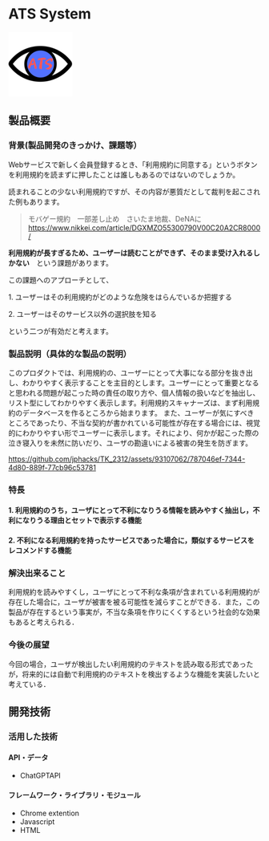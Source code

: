 # ATS System

[![IMAGE ALT TEXT HERE](icons/icon_128.png)](https://www.youtube.com/watch?v=yYRQEdfGjEg)

## 製品概要
### 背景(製品開発のきっかけ、課題等）

Webサービスで新しく会員登録するとき、「利用規約に同意する」というボタンを利用規約を読まずに押したことは誰しもあるのではないのでしょうか。

読まれることの少ない利用規約ですが、その内容が悪質だとして裁判を起こされた例もあります。

>モバゲー規約　一部差し止め　さいたま地裁、DeNAに
>https://www.nikkei.com/article/DGXMZO55300790V00C20A2CR8000/

**利用規約が長すぎるため、ユーザーは読むことができず、そのまま受け入れるしかない**　という課題があります。


この課題へのアプローチとして、

1\. ユーザーはその利用規約がどのような危険をはらんでいるか把握する

2\. ユーザーはそのサービス以外の選択肢を知る

という二つが有効だと考えます。

### 製品説明（具体的な製品の説明）
このプロダクトでは、利用規約の、ユーザーにとって大事になる部分を抜き出し、わかりやすく表示することを主目的とします。ユーザーにとって重要となると思われる問題が起こった時の責任の取り方や、個人情報の扱いなどを抽出し、リスト型にしてわかりやすく表示します。利用規約スキャナーズは、まず利用規約のデータベースを作るところから始まります。
また、ユーザーが気にすべきところであったり、不当な契約が書かれている可能性が存在する場合には、視覚的にわかりやすい形でユーザーに表示します。それにより、何かが起こった際の泣き寝入りを未然に防いだり、ユーザの勘違いによる被害の発生を防ぎます。

https://github.com/jphacks/TK_2312/assets/93107062/787046ef-7344-4d80-889f-77cb96c53781

### 特長
#### 1. 利用規約のうち，ユーザにとって不利になりうる情報を読みやすく抽出し，不利になりうる理由とセットで表示する機能
#### 2. 不利になる利用規約を持ったサービスであった場合に，類似するサービスをレコメンドする機能

### 解決出来ること
利用規約を読みやすくし，ユーザにとって不利な条項が含まれている利用規約が存在した場合に，ユーザが被害を被る可能性を減らすことができる．また，この製品が存在するという事実が，不当な条項を作りにくくするという社会的な効果もあると考えられる．
### 今後の展望
今回の場合，ユーザが検出したい利用規約のテキストを読み取る形式であったが，将来的には自動で利用規約のテキストを検出するような機能を実装したいと考えている．


## 開発技術
### 活用した技術
#### API・データ
* ChatGPTAPI

#### フレームワーク・ライブラリ・モジュール
* Chrome extention
* Javascript
* HTML

